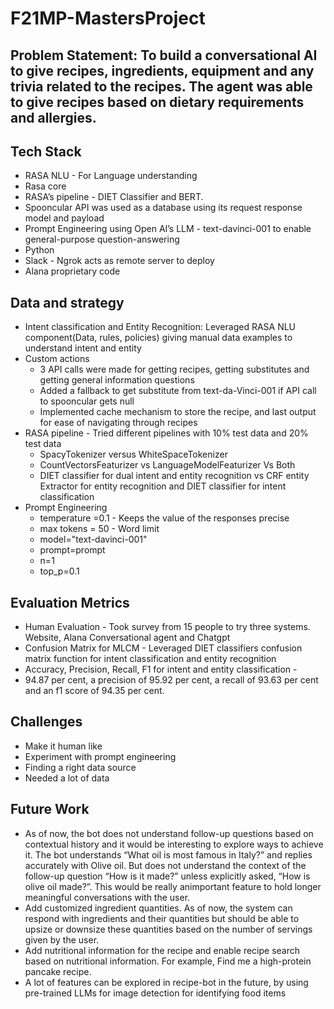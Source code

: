 # F21MP-MastersProject
## Problem Statement: To build a conversational AI to give recipes, ingredients, equipment and any trivia related to the recipes. The agent was able to give recipes based on dietary requirements and allergies. 
## Tech Stack 
 - RASA NLU - For Language understanding
 - Rasa core
 - RASA’s pipeline - DIET Classifier and BERT.
 - Spooncular API was used as a database using its request response model  and payload
 - Prompt Engineering using Open AI’s LLM - text-davinci-001 to enable general-purpose question-answering
 - Python
 - Slack - Ngrok acts as remote server to deploy
 -  Alana proprietary code 
## Data and strategy 
- Intent classification and Entity Recognition: Leveraged RASA NLU component(Data, rules, policies) giving manual data examples to understand intent and entity
- Custom actions
	- 3 API calls were made for getting recipes, getting substitutes and getting general information questions
	- Added a fallback to get substitute from text-da-Vinci-001 if API call to spooncular gets null
	- Implemented cache mechanism to store the recipe, and last output for ease of navigating through recipes
- RASA pipeline - Tried different pipelines with 10% test data and 20% test data
	- SpacyTokenizer versus WhiteSpaceTokenizer
	- CountVectorsFeaturizer vs LanguageModelFeaturizer Vs Both
	- DIET classifier for dual intent and entity recognition vs CRF entity Extractor for entity recognition and DIET classifier for intent classification
- Prompt Engineering 
	- temperature =0.1 - Keeps the value of the responses precise
 	- max tokens = 50 - Word limit
	- model="text-davinci-001"
	- prompt=prompt
	- n=1
	- top_p=0.1
## Evaluation Metrics
- Human Evaluation - Took survey from 15 people to try three systems. Website, Alana Conversational agent and Chatgpt
- Confusion Matrix for MLCM - Leveraged DIET classifiers confusion matrix function for intent classification and entity recognition
- Accuracy, Precision, Recall, F1 for intent and entity classification -
- 94.87 per cent, a precision of 95.92 per cent, a recall of 93.63 per cent and an f1 score of 94.35 per cent.
## Challenges 
- Make it human like
- Experiment with prompt engineering
- Finding a right data source
- Needed a lot of data
## Future Work
- As of now, the bot does not understand follow-up questions based on contextual history and it would be interesting to explore ways to achieve it. The bot understands “What oil is most famous in Italy?” and replies accurately with Olive oil. But does not understand the context of the follow-up question “How is it made?” unless explicitly asked, “How is olive oil made?”. This would be really animportant feature to hold longer meaningful conversations with the user.
- Add customized ingredient quantities. As of now, the system can respond with ingredients and their quantities but should be able to upsize or downsize these quantities based on the number of servings given by the user.
- Add nutritional information for the recipe and enable recipe search based on nutritional information. For example, Find me a high-protein pancake recipe.
- A lot of features can be explored in recipe-bot in the future, by using pre-trained LLMs for image detection for identifying food items
